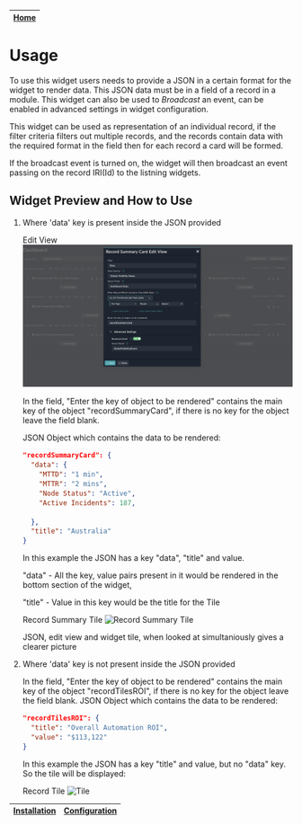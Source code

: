 | [Home](../README.md) |
|----------------------|

# Usage

To use this widget users needs to provide a JSON in a certain format for the widget to render data.
This JSON data must be in a field of a record in a module.
This widget can also be used to *Broadcast* an event, can be enabled in advanced settings in widget configuration. 

This widget can be used as representation of an individual record, if the filter criteria filters out multiple records, and the records contain data with the required format in the field then for each record a card will be formed.

If the broadcast event is turned on, the widget will then broadcast an event passing on the record IRI(Id) to the listning widgets.

## Widget Preview and How to Use

1. Where 'data' key is present inside the JSON provided

    Edit View ![Edit View](./edit_view.png)

    In the field, "Enter the key of object to be rendered" contains the main key of the object "recordSummaryCard", if there is no key for the object leave the field blank.



    JSON Object which contains the data to be rendered:
    ```JSON
    "recordSummaryCard": {
      "data": {
        "MTTD": "1 min",
        "MTTR": "2 mins",
        "Node Status": "Active",
        "Active Incidents": 187,

      },
      "title": "Australia"
    }
    ```
    In this example the JSON has a key "data", "title" and value.
    
    "data" -  All the key, value pairs present in it would be rendered in the bottom section of the widget, 
    
    "title" - Value in this key would be the title for the Tile

    Record Summary Tile
    ![Record Summary Tile](./large_tile.png)

    JSON, edit view and widget tile, when looked at simultaniously gives a clearer picture

2. Where 'data' key is not present inside the JSON provided
    

    
    In the field, "Enter the key of object to be rendered" contains the main key of the object "recordTilesROI", if there is no key for the object leave the field blank.
    JSON Object which contains the data to be rendered:
    ```JSON
    "recordTilesROI": {
      "title": "Overall Automation ROI",
      "value": "$113,122"
    }
    ```
    In this example the JSON has a key "title" and value, but no "data" key.
    So the tile will be displayed:
    
    Record Tile ![Tile](./small_tile.png)




| [Installation](./setup.md#installation) | [Configuration](./setup.md#configuration) |
|-----------------------------------------|-------------------------------------------|